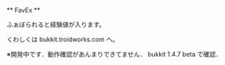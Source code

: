 ** FavEx **

ふぁぼられると経験値が入ります。

くわしくは bukkit.troidworks.com へ。

※開発中です．動作確認があんまりできてません． bukkit 1.4.7 beta で確認．
